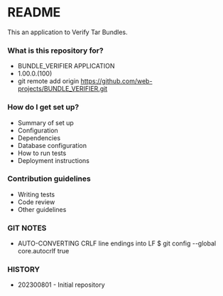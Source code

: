 # README #

This an application to Verify Tar Bundles.

### What is this repository for? ###

* BUNDLE_VERIFIER APPLICATION
* 1.00.0.(100)
* git remote add origin https://github.com/web-projects/BUNDLE_VERIFIER.git

### How do I get set up? ###

* Summary of set up
* Configuration
* Dependencies
* Database configuration
* How to run tests
* Deployment instructions

### Contribution guidelines ###

* Writing tests
* Code review
* Other guidelines

### GIT NOTES ###

*  AUTO-CONVERTING CRLF line endings into LF
   $ git config --global core.autocrlf true
   
### HISTORY ###

* 202300801 - Initial repository
